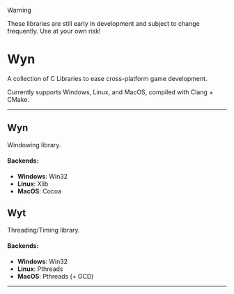 > [!WARNING]
> These libraries are still early in development and subject to change frequently. Use at your own risk!

# Wyn

A collection of C Libraries to ease cross-platform game development.

Currently supports Windows, Linux, and MacOS, compiled with Clang + CMake.

---

## Wyn
Windowing library.
#### Backends:
* **Windows**: Win32
* **Linux**: Xlib
* **MacOS**: Cocoa

## Wyt
Threading/Timing library.
#### Backends:
* **Windows**: Win32
* **Linux**: Pthreads
* **MacOS**: Pthreads (+ GCD)

---

